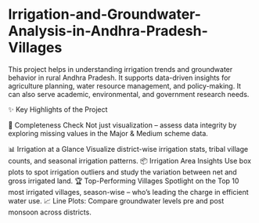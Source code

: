 # Irrigation-and-Groundwater-Analysis-in-Andhra-Pradesh-Villages
This project helps in understanding irrigation trends and groundwater behavior in rural Andhra Pradesh. It supports data-driven insights for agriculture planning, water resource management, and policy-making. It can also serve academic, environmental, and government research needs. 

✨ Key Highlights of the Project

🧩 Completeness Check
Not just visualization – assess data integrity by exploring missing values in the Major & Medium scheme data.

📊 Irrigation at a Glance
Visualize district-wise irrigation stats, tribal village counts, and seasonal irrigation patterns.
📦 Irrigation Area Insights
Use box plots to spot irrigation outliers and study the variation between net and gross irrigated land.
🏆 Top-Performing Villages
Spotlight on the Top 10 most irrigated villages, season-wise – who’s leading the charge in efficient water use.
📈 Line Plots:
Compare groundwater levels pre and post monsoon across districts.




